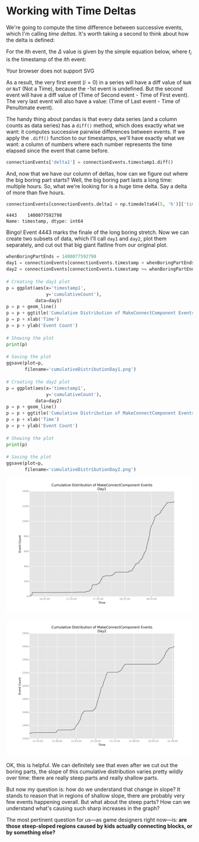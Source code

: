 # Working with Time Deltas

We're going to compute the time difference between successive events, which I'm calling *time deltas*. It's worth taking a second to think about how the delta is defined:

For the $i$th event, the $\Delta$ value is given by the simple equation below, where $t_i$ is the timestamp of the $i$th event: 

<object type="image/svg+xml" data="../assets/equation1.svg" height="100" width="200">Your browser does not support SVG</object>

As a result, the very first event $(i = 0)$ in a series will have a diff value of `NaN` or `NaT` (Not a Time), because the -1st event is undefined. But the second event will have a diff value of (Time of Second event - Time of First event). The very last event will also have a value: (Time of Last event - Time of Penultimate event).

The handy thing about pandas is that every data series (and a column counts as data series) has a `diff()` method, which does exactly what we want: it computes successive pairwise differences between events. If we apply the `.diff()` function to our timestamps, we'll have exactly what we want: a column of numbers where each number represents the time elapsed since the event that came before.

```python
connectionEvents['delta1'] = connectionEvents.timestamp1.diff()
```

And, now that we have our column of deltas, how can we figure out where the big boring part starts? Well, the big boring part lasts a long time: multiple hours. So, what we're looking for is a huge time delta. Say a delta of more than five hours.

```python
connectionEvents[connectionEvents.delta1 > np.timedelta64(5, 'h')]['timestamp']
```

```
4443    1400077592798
Name: timestamp, dtype: int64
```

Bingo! Event 4443 marks the finale of the long boring stretch. Now we can create two subsets of data, which I'll call `day1` and `day2`, plot them separately, and cut out that big giant flatline from our original plot.

```python
whenBoringPartEnds = 1400077592798
day1 = connectionEvents[connectionEvents.timestamp < whenBoringPartEnds]
day2 = connectionEvents[connectionEvents.timestamp >= whenBoringPartEnds]

# Creating the day1 plot
p = ggplot(aes(x='timestamp1',
               y='cumulativeCount'),
           data=day1)
p = p + geom_line()
p = p + ggtitle('Cumulative Distribution of MakeConnectComponent Events')
p = p + xlab('Time')
p = p + ylab('Event Count')

# Showing the plot
print(p)

# Saving the plot
ggsave(plot=p,
       filename='cumulativeDistributionDay1.png')

# Creating the day2 plot
p = ggplot(aes(x='timestamp1',
               y='cumulativeCount'),
           data=day2)
p = p + geom_line()
p = p + ggtitle('Cumulative Distribution of MakeConnectComponent Events')
p = p + xlab('Time')
p = p + ylab('Event Count')

# Showing the plot
print(p)

# Saving the plot
ggsave(plot=p,
       filename='cumulativeDistributionDay2.png')
```

![Distribution of events from day 1](../assets/cumulativeDistributionDay1.png)

![Distribution of events from day 2](../assets/cumulativeDistributionDay2.png)

OK, this is helpful. We can definitely see that even after we cut out the boring parts, the slope of this cumulative distribution varies pretty wildly over time: there are really steep parts and really shallow parts.

But now my question is: how do we understand that change in slope? It stands to reason that in regions of shallow slope, there are probably very few events happening overall. But what about the steep parts? How can we understand what's causing such sharp increases in the graph?

The most pertinent question for us—as game designers right now—is: **are those steep-sloped regions caused by kids actually connecting blocks, or by something else?**
